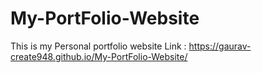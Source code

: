 # My-PortFolio-Website
This is my Personal portfolio website
Link : https://gaurav-create948.github.io/My-PortFolio-Website/

